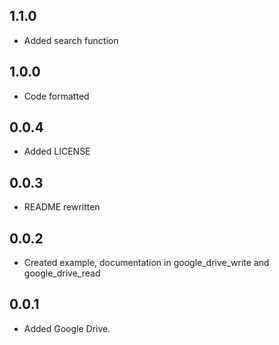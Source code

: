## 1.1.0

+ Added search function

## 1.0.0

* Code formatted

## 0.0.4

* Added LICENSE

## 0.0.3

* README rewritten

## 0.0.2

* Created example, documentation in google_drive_write and google_drive_read

## 0.0.1

* Added Google Drive.

